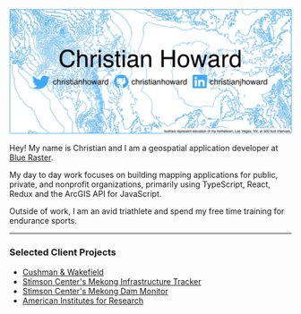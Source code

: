 [![christian howard banner](https://github.com/christianhoward/christianhoward/blob/master/header-smaller.jpg)](https://www.christianhoward.net)

Hey! My name is Christian and I am a geospatial application developer at [Blue Raster](https://www.blueraster.com/).

My day to day work focuses on building mapping applications for public, private, and nonprofit organizations, primarily using TypeScript, React, Redux and the ArcGIS API for JavaScript.

Outside of work, I am an avid triathlete and spend my free time training for endurance sports.

---
### Selected Client Projects
- [Cushman & Wakefield](https://www.esri.com/about/newsroom/publications/wherenext/cushman-wakefield-3d-digital-transformation/)
- [Stimson Center's Mekong Infrastructure Tracker](https://www.blueraster.com/mekong-infrastructure-tracker/)
- [Stimson Center's Mekong Dam Monitor](https://www.blueraster.com/bringing-transparency-to-transboundary-water-policy-in-the-mekong-river-basin/)
- [American Institutes for Research](https://www.blueraster.com/workforce-development)
